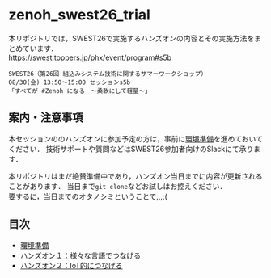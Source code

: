 # zenoh_swest26_trial

本リポジトリでは，SWEST26で実施するハンズオンの内容とその実施方法をまとめています．  
https://swest.toppers.jp/phx/event/program#s5b
  
```
SWEST26（第26回 組込みシステム技術に関するサマーワークショップ）
08/30(金) 13:50〜15:00 セッションs5b
「すべてが #Zenoh になる　〜柔軟にして軽量〜」 
```

## 案内・注意事項

本セッションののハンズオンに参加予定の方は，事前に[環境準備](/docs/00preliminary.md)を進めておいてください．
技術サポートや質問などはSWEST26参加者向けのSlackにて承ります．

本リポジトリはまだ絶賛準備中であり，ハンズオン当日までに内容が更新されることがあります．
当日まで`git clone`などお試しはお控えください．  
要するに，当日までのオタノシミということで,,,;(

## 目次

- [環境準備](/docs/00preliminary.md)
- [ハンズオン１：様々な言語でつなげる](/docs/1lang.md)
- [ハンズオン２：IoT的につなげる](/docs/2iot.md)
